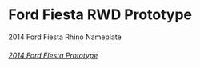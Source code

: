 Ford Fiesta RWD Prototype
===========
2014 Ford Fiesta Rhino Nameplate

###### [2014 Ford FIesta Prototype](http://ipaintcode.github.io/2014fiesta_rwd_proto/#color_changer)
